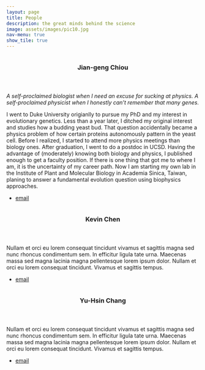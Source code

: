 ```yaml
---
layout: page
title: People
description: the great minds behind the science
image: assets/images/pic10.jpg
nav-menu: true
show_tile: true
---
```


<section id="two" class="spotlights">
	<section>
		<a href="generic.html" class="image">
			<img src="{% link assets/images/b_profile_Jian-geng.jpg %}" alt="" data-position="center center" />
		</a>
		<div class="content">
			<div class="inner">
				<header class="major">
					<h3>Jian-geng Chiou</h3>
				</header>
				<p><i>A self-proclaimed biologist when I need an excuse for sucking at physics. A self-proclaimed physicist when I honestly can’t remember that many genes.</i></p>
				<p>
				I went to Duke University origianlly to pursue my PhD and my interest in evolutionary genetics. Less than a year later, I ditched my original interest and studies how a budding yeast bud. That question accidentally became a physics problem of how certain proteins autonomously pattern in the yeast cell. Before I realized, I started to attend more physics meetings than biology ones. After graduation, I went to do a postdoc in UCSD. Having the advantage of (moderately) knowing both biology and physics, I published enough to get a faculty position. If there is one thing that got me to where I am, it is the uncertainty of my career path. Now I am starting my own lab in the Institute of Plant and Molecular Biology in Academia Sinica, Taiwan, planing to answer a fundamental evolution question using biophysics approaches.</p>
				<ul class="actions">
                    <li><a href="mailto:jchiou@gate.sinica.edu.tw" class="button icon fa-paper-plane">email</a></li>
                </ul>
			</div>
		</div>
	</section>
	<section>
		<a href="generic.html" class="image">
			<img src="{% link assets/images/pic01.jpg %}" alt="" data-position="top center" />
		</a>
		<div class="content">
			<div class="inner">
				<header class="major">
					<h3>Kevin Chen</h3>
				</header>
				<p>Nullam et orci eu lorem consequat tincidunt vivamus et sagittis magna sed nunc rhoncus condimentum sem. In efficitur ligula tate urna. Maecenas massa sed magna lacinia magna pellentesque lorem ipsum dolor. Nullam et orci eu lorem consequat tincidunt. Vivamus et sagittis tempus.</p>
                <ul class="actions">
                    <li><a href="mailto:kchen01@gate.sinica.edu.tw" class="button icon fa-paper-plane">email</a></li>
                </ul>
			</div>
		</div>
	</section>
	<section>
		<a href="generic.html" class="image">
			<img src="{% link assets/images/pic06.jpg %}" alt="" data-position="25% 25%" />
		</a>
		<div class="content">
			<div class="inner">
				<header class="major">
					<h3>Yu-Hsin Chang</h3>
				</header>
				<p>Nullam et orci eu lorem consequat tincidunt vivamus et sagittis magna sed nunc rhoncus condimentum sem. In efficitur ligula tate urna. Maecenas massa sed magna lacinia magna pellentesque lorem ipsum dolor. Nullam et orci eu lorem consequat tincidunt. Vivamus et sagittis tempus.</p>
				<ul class="actions">
                    <li><a href="mailto:luciferous0808@gate.sinica.edu.tw" class="button icon fa-paper-plane">email</a></li>
                </ul>
			</div>
		</div>
	</section>
</section>